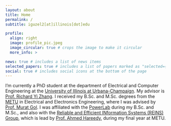 ```yaml
---
layout: about
title: Home
permalink: /
subtitle: iguzel2[at]illinois[dot]edu

profile:
  align: right
  image: profile_pic.jpeg
  image_circular: true # crops the image to make it circular
  more_info: >

news: true # includes a list of news items
selected_papers: true # includes a list of papers marked as "selected={true}"
social: true # includes social icons at the bottom of the page
---
```

I’m currently a PhD student at the department of Electrical and Computer Engineering at the [University of Illinois at Urbana-Champaign](https://illinois.edu/). My advisor is [Prof. Richard Yi Zhang](https://ryz.ece.illinois.edu/). 
I received my B.Sc. and M.Sc. degrees from the [METU](https://www.metu.edu.tr/) in Electrical and Electronics Engineering, where I was advised by [Prof. Murat Gol](https://blog.metu.edu.tr/mgol/). I was affiliated with the [PowerLab](https://odtu.github.io/) during my B.Sc. and M.Sc., and also with the [Reliable and Efficient INformation Systems (REINS) Group](https://users.metu.edu.tr/ahareedy/), which is lead by [Prof. Ahmed Hareedy](https://eee.metu.edu.tr/personel/ahmed-h-hareedy), during my final year at METU.


